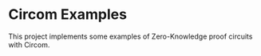 # Circom Examples

This project implements some examples of Zero-Knowledge proof circuits with Circom.

